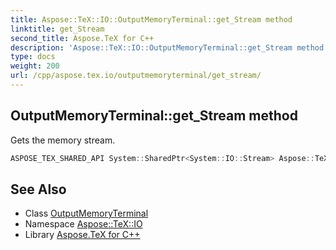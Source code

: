 ```yaml
---
title: Aspose::TeX::IO::OutputMemoryTerminal::get_Stream method
linktitle: get_Stream
second_title: Aspose.TeX for C++
description: 'Aspose::TeX::IO::OutputMemoryTerminal::get_Stream method. Gets the memory stream in C++.'
type: docs
weight: 200
url: /cpp/aspose.tex.io/outputmemoryterminal/get_stream/
---
```

## OutputMemoryTerminal::get_Stream method


Gets the memory stream.

```cpp
ASPOSE_TEX_SHARED_API System::SharedPtr<System::IO::Stream> Aspose::TeX::IO::OutputMemoryTerminal::get_Stream() const
```

## See Also

* Class [OutputMemoryTerminal](../)
* Namespace [Aspose::TeX::IO](../../)
* Library [Aspose.TeX for C++](../../../)
